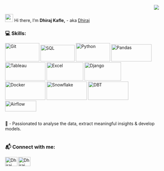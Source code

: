 
<p align="right"> <img src="https://komarev.com/ghpvc/?username=47dhiraj&label=Views%20&color=ff6666&style=flat"/></p>

<img src="https://media.giphy.com/media/hvRJCLFzcasrR4ia7z/giphy.gif" width="26"> Hi there,  I’m <b>Dhiraj Kafle,</b> - aka [Dhiraj][portfolio]

### 💻 Skills:

<p>
   <img alt="Git" height="60" width="112" src="https://img.shields.io/badge/%20-%23FFFFFF.svg?&style=for-the-badge&logo=git&logoColor=f03c2e" />
   <img alt="SQL" height="54" width="112" src="https://img.shields.io/badge/SQL%20-%23FFFFFF.svg?logo=mysql&logoColor=0074a3&style=for-the-badge" />
   <img alt="Python" height="60" width="112" src="https://img.shields.io/badge/-%23FFFFFF.svg?&style=for-the-badge&logo=python" />
   <img alt="Pandas" height="56" width="132" src="https://img.shields.io/badge/Pandas-%23FFFFFF.svg?&style=for-the-badge&logo=pandas&logoColor=darkblue" />
<!--    <img alt="Scikit" height="40" width="118" src="https://img.shields.io/badge/scikit--learn%20-%23FFFFFF.svg?&style=for-the-badge&logo=scikit-learn&logoColor=orange"     /> -->
<!--    <img alt="R" height="40" width="112" src="https://img.shields.io/badge/r%20-%23FFFFFF.svg?&style=for-the-badge&logo=r&logoColor=blue" /> -->
   <img alt="Tableau" height="60" width="132" src="https://img.shields.io/badge/%20-%23FFFFFF.svg?&style=for-the-badge&logo=tableau&logoColor=blue" />
   <img alt="Excel" height="60" width="120" src="https://img.shields.io/badge/%20-%23FFFFFF.svg?style=for-the-badge&logo=microsoft-excel&logoColor=darkgreen" />
   <img alt="Django" height="60" width="120" src="https://img.shields.io/badge/%20-%23FFFFFF.svg?&style=for-the-badge&logo=django&logoColor=darkgreen" />
<!--    <img alt="FastAPI" height="40" width="112" src="https://img.shields.io/badge/fast api%20-%23FFFFFF.svg?&style=for-the-badge&logo=fastapi&logoColor=009485" /> -->
   <img alt="Docker" height="60" width="132" src="https://img.shields.io/badge/%20-%23FFFFFF.svg?&style=for-the-badge&logo=docker&logoColor=0db7ed" />
   <img alt="Snowflake" height="60" width="132" src="https://img.shields.io/badge/%20-%23FFFFFF.svg?&style=for-the-badge&logo=snowflake" />
   <img alt="DBT" height="60" width="132" src="https://img.shields.io/badge/dbt%20-%23FFFFFF.svg?&style=for-the-badge&logo=dbt&logoColor=orange" />
   <img alt="Airflow" height="35" width="102" src="https://upload.wikimedia.org/wikipedia/commons/thumb/d/de/AirflowLogo.png/128px-AirflowLogo.png" />
   
</p>
<br />
👀 - Passionated to analyse the data, extract meaningful insights & develop models. </br>
<!-- 🌱 - Currently learning <strong>  </strong> </br> -->

<br />

### 📬 Connect with me:
<p align="center">

   [<img align="left" src="https://raw.githubusercontent.com/rahuldkjain/github-profile-readme-generator/master/src/images/icons/Social/linked-in-alt.svg" alt="Dhiraj Kafle | LinkedIn" height="30" width="40" />][linkedin]

   [<img align="left" src="https://raw.githubusercontent.com/rahuldkjain/github-profile-readme-generator/master/src/images/icons/Social/youtube.svg" alt="Dhiraj Kafle | Youtube" height="30" width="40" />][youtube]
</p>

</br>

[portfolio]: https://www.dhirajk.com.np
[linkedin]: https://www.linkedin.com/in/dhiraj-kafle-4a19781a3/
[youtube]: #


<!---
   ✨ It's about me ✨ 
--->
